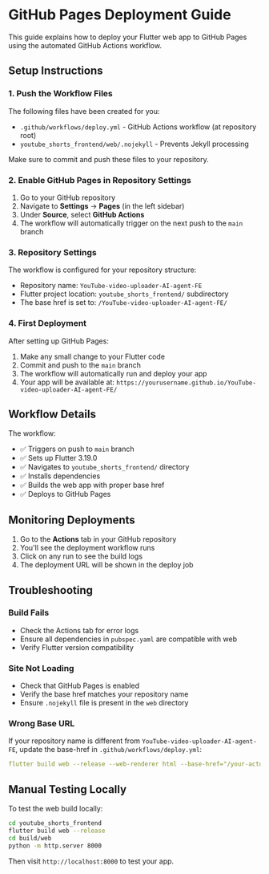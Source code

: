 # GitHub Pages Deployment Guide

This guide explains how to deploy your Flutter web app to GitHub Pages using the automated GitHub Actions workflow.

## Setup Instructions

### 1. Push the Workflow Files
The following files have been created for you:
- `.github/workflows/deploy.yml` - GitHub Actions workflow (at repository root)
- `youtube_shorts_frontend/web/.nojekyll` - Prevents Jekyll processing

Make sure to commit and push these files to your repository.

### 2. Enable GitHub Pages in Repository Settings

1. Go to your GitHub repository
2. Navigate to **Settings** → **Pages** (in the left sidebar)
3. Under **Source**, select **GitHub Actions**
4. The workflow will automatically trigger on the next push to the `main` branch

### 3. Repository Settings
The workflow is configured for your repository structure:
- Repository name: `YouTube-video-uploader-AI-agent-FE`
- Flutter project location: `youtube_shorts_frontend/` subdirectory
- The base href is set to: `/YouTube-video-uploader-AI-agent-FE/`

### 4. First Deployment
After setting up GitHub Pages:
1. Make any small change to your Flutter code
2. Commit and push to the `main` branch
3. The workflow will automatically run and deploy your app
4. Your app will be available at: `https://yourusername.github.io/YouTube-video-uploader-AI-agent-FE/`

## Workflow Details

The workflow:
- ✅ Triggers on push to `main` branch
- ✅ Sets up Flutter 3.19.0
- ✅ Navigates to `youtube_shorts_frontend/` directory
- ✅ Installs dependencies
- ✅ Builds the web app with proper base href
- ✅ Deploys to GitHub Pages

## Monitoring Deployments

1. Go to the **Actions** tab in your GitHub repository
2. You'll see the deployment workflow runs
3. Click on any run to see the build logs
4. The deployment URL will be shown in the deploy job

## Troubleshooting

### Build Fails
- Check the Actions tab for error logs
- Ensure all dependencies in `pubspec.yaml` are compatible with web
- Verify Flutter version compatibility

### Site Not Loading
- Check that GitHub Pages is enabled
- Verify the base href matches your repository name
- Ensure `.nojekyll` file is present in the `web` directory

### Wrong Base URL
If your repository name is different from `YouTube-video-uploader-AI-agent-FE`, update the base-href in `.github/workflows/deploy.yml`:
```yaml
flutter build web --release --web-renderer html --base-href="/your-actual-repo-name/"
```

## Manual Testing Locally

To test the web build locally:
```bash
cd youtube_shorts_frontend
flutter build web --release
cd build/web
python -m http.server 8000
```

Then visit `http://localhost:8000` to test your app. 